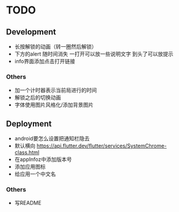 # TODO

## Development

- 长按解锁的动画（转一圈然后解锁）
- 下方的alert 随时间消失 一打开可以放一些说明文字 到头了可以放提示
- info界面添加点击打开链接

### Others

- 加一个计时器表示当前局进行的时间
- 解锁之后的切换动画
- 字体使用图片风格化/添加背景图片

## Deployment

- android要怎么设置把通知栏隐去
- 默认横向 https://api.flutter.dev/flutter/services/SystemChrome-class.html
- 在appInfoz中添加版本号
- 添加应用图标
- 给应用一个中文名

### Others

- 写README
